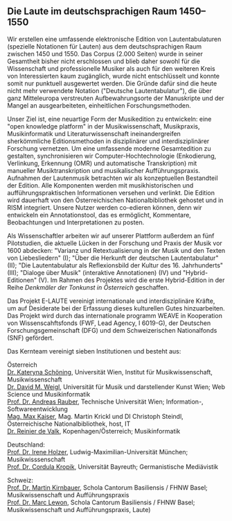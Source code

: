 ## Die Laute im deutschsprachigen Raum 1450–1550

Wir erstellen eine umfassende elektronische Edition von Lautentabulaturen (spezielle Notationen für Lauten) aus dem deutschsprachigen Raum zwischen 1450 und 1550. Das Corpus (2.000 Seiten) wurde in seiner Gesamtheit bisher nicht erschlossen und blieb daher sowohl für die Wissenschaft und professionelle Musiker als auch für den weiteren Kreis von Interessierten kaum zugänglich, wurde nicht entschlüsselt und konnte somit nur punktuell ausgewertet werden. Die Gründe dafür sind die heute nicht mehr verwendete Notation ("Deutsche Lautentabulatur"), die über ganz Mitteleuropa verstreuten Aufbewahrungsorte der Manuskripte und der Mangel an ausgearbeiteten, einheitlichen Forschungsmethoden.

Unser Ziel ist, eine neuartige Form der Musikedition zu entwickeln: eine "open knowledge platform" in der Musikwissenschaft, Musikpraxis, Musikinformatik und Literaturwissenschaft ineinandergreifen sherkömmliche Editionsmethoden in disziplinärer und interdisziplinärer Forschung vernetzen. Um eine umfassende moderne Gesamtedition zu gestalten, synchronisieren wir Computer-Hochtechnologie (Enkodierung, Verlinkung, Erkennung (OMR) und automatische Transkription) mit manueller Musiktranskription und musikalischer Aufführungspraxis. Aufnahmen der Lautenmusik betrachten wir als konzeptuellen Bestandteil der Edition. Alle Komponenten werden mit musikhistorischen und aufführungspraktischen Informationen versehen und verlinkt. Die Edition wird dauerhaft von den Österreichischen Nationalbibliothek gehostet und in RISM integriert. Unsere Nutzer werden co-edieren können, denn wir entwickeln ein Annotationstool, das es ermöglicht, Kommentare, Beobachtungen und Interpretationen zu posten.

Als Wissenschaftler arbeiten wir auf unserer Plattform außerdem an fünf Pilotstudien, die  aktuelle Lücken in der Forschung und Praxis der Musik vor 1600 abdecken: "Varianz und Retextualisierung in der Musik und den Texten von Liebesliedern" (I); "Über die Herkunft der deutschen Lautentabulatur" (II); "Die Lautentabulatur als Reflexionsbild der Kultur des 16. Jahrhunderts" (III); "Dialoge über Musik" (interaktive Annotationen) (IV) und "Hybrid-Editionen" (V). Im Rahmen des Projektes wird die erste Hybrid-Edition in der Reihe *Denkmäler der Tonkunst in Österreich* geschaffen.

Das Projekt E-LAUTE vereinigt internationale und interdisziplinäre Kräfte, um auf Desiderate bei der Erfassung dieses kulturellen Gutes hinzuarbeiten. Das Projekt wird durch das internationale programm WEAVE in Kooperation von Wissenscahftsfonds (FWF, Lead Agency, I 6019-G), der Deutschen Forschungsgemeinschaft (DFG) und dem Schweizerischen Nationalfonds (SNF) gefördert.  

Das Kernteam vereinigt sieben Institutionen und besteht aus:

Österreich  
[Dr. Kateryna Schöning](https://musikwissenschaft.univie.ac.at/ueber-uns/team/schoening/), Universität Wien, Institut für Musikwissenschaft, Musikwissenschaft  
[Dr. David M. Weigl](https://iwk.mdw.ac.at/david-weigl), Universität für Musik und darstellender Kunst Wien; Web Science und Musikinformatik  
[Prof. Dr. Andreas Rauber](https://informatics.tuwien.ac.at/people/andreas-rauber), Technische Universität Wien; Information-, Softwareentwicklung  
[Mag. Max Kaiser](http://www.maxkaiser.at/), Mag. Martin Krickl und DI Christoph Steindl, Österreichische Nationalbibliothek, host, IT  
[Dr. Reinier de Valk](https://scholar.google.com/citations?user=V2Vd9b0AAAAJ), Kopenhagen/Österreich; Musikinformatik

Deutschland:   
[Prof. Dr. Irene Holzer](https://www.musikwissenschaft.uni-muenchen.de/personen/professoren/holzer/index.html), Ludwig-Maximilian-Universität München; Musikwisssenschaft  
[Prof. Dr. Cordula Kropik](https://www.mediaevistik.uni-bayreuth.de/de/team/Kropik-Cordula/index.php), Universität Bayreuth; Germanistische Mediävistik  

Schweiz:  
[Prof. Dr. Martin Kirnbauer](https://www.fhnw.ch/de/personen/martin-kirnbauer), Schola Cantorum Basiliensis / FHNW Basel; Musikwissenschaft und Aufführungspraxis   
[Prof. Dr. Marc Lewon](https://www.fhnw.ch/de/personen/marc-lewon), Schola Cantorum Basiliensis / FHNW Basel; Musikwissenschaft und Aufführungspraxis, Laute)
